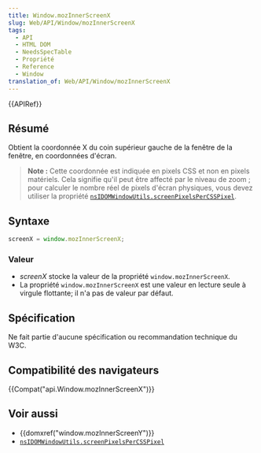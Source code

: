 ```yaml
---
title: Window.mozInnerScreenX
slug: Web/API/Window/mozInnerScreenX
tags:
  - API
  - HTML DOM
  - NeedsSpecTable
  - Propriété
  - Reference
  - Window
translation_of: Web/API/Window/mozInnerScreenX
---
```


{{APIRef}}

## Résumé

Obtient la coordonnée X du coin supérieur gauche de la fenêtre de la fenêtre, en coordonnées d'écran.

> **Note :** Cette coordonnée est indiquée en pixels CSS et non en pixels matériels. Cela signifie qu'il peut être affecté par le niveau de zoom&nbsp;; pour calculer le nombre réel de pixels d'écran physiques, vous devez utiliser la propriété [`nsIDOMWindowUtils.screenPixelsPerCSSPixel`](/fr/docs/XPCOM_Interface_Reference/nsIDOMWindowUtils).

## Syntaxe

```js
screenX = window.mozInnerScreenX;
```

### Valeur

- _screenX_ stocke la valeur de la propriété `window.mozInnerScreenX`.
- La propriété `window.mozInnerScreenX` est une valeur en lecture seule à virgule flottante; il n'a pas de valeur par défaut.

## Spécification

Ne fait partie d'aucune spécification ou recommandation technique du W3C.

## Compatibilité des navigateurs

{{Compat("api.Window.mozInnerScreenX")}}

## Voir aussi

- {{domxref("window.mozInnerScreenY")}}
- [`nsIDOMWindowUtils.screenPixelsPerCSSPixel`](/fr/docs/XPCOM_Interface_Reference/nsIDOMWindowUtils)
